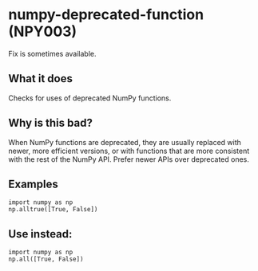 # numpy-deprecated-function (NPY003)
Fix is sometimes available.
## What it does
Checks for uses of deprecated NumPy functions.
## Why is this bad?
When NumPy functions are deprecated, they are usually replaced with
newer, more efficient versions, or with functions that are more
consistent with the rest of the NumPy API.
Prefer newer APIs over deprecated ones.
## Examples
```
import numpy as np
np.alltrue([True, False])
```
## Use instead:
```
import numpy as np
np.all([True, False])
```